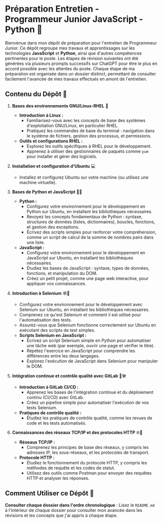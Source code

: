 # Préparation Entretien - Programmeur Junior JavaScript - Python 🚀

Bienvenue dans mon dépôt de préparation pour l'entretien de Programmeur Junior. Ce dépôt regroupe mes travaux et apprentissages sur les technologies **JavaScript** et **Python**, ainsi que d'autres compétences pertinentes pour le poste. Les étapes de révision suivantes ont été générées via plusieurs prompts successifs sur ChatGPT pour être le plus en accord possible avec les attentes du poste. Chaque étape de ma préparation est organisée dans un dossier distinct, permettant de consulter facilement l'avancée de mes travaux effectués en amont de l'entretien.

## Contenu du Dépôt 📂

1. **Bases des environnements GNU/Linux-RHEL** 🐧
   * **Introduction à Linux :**
     * Familiarisez-vous avec les concepts de base des systèmes d'exploitation GNU/Linux, en particulier RHEL.
     * Pratiquez les commandes de base du terminal : navigation dans le système de fichiers, gestion des processus, et permissions.
   * **Outils et configurations RHEL :**
     * Explorez les outils spécifiques à RHEL pour le développement.
     * Apprenez à utiliser des gestionnaires de paquets comme `yum` pour installer et gérer des logiciels.

2. **Installation et configuration d'Ubuntu** 💻
   * Installez et configurez Ubuntu sur votre machine (ou utilisez une machine virtuelle).

3. **Bases de Python et JavaScript** 🐍✨
   * **Python :**
     * Configurez votre environnement pour le développement en Python sur Ubuntu, en installant les bibliothèques nécessaires.
     * Revoyez les concepts fondamentaux de Python : syntaxe, structures de données (listes, dictionnaires), boucles, fonctions, et gestion des exceptions.
     * Écrivez des scripts simples pour renforcer votre compréhension, comme un script de calcul de la somme de nombres pairs dans une liste.
   * **JavaScript :**
     * Configurez votre environnement pour le développement en JavaScript sur Ubuntu, en installant les bibliothèques nécessaires.
     * Étudiez les bases de JavaScript : syntaxe, types de données, fonctions, et manipulation du DOM.
     * Créez un petit projet, comme une page web interactive, pour appliquer vos connaissances.

4. **Introduction à Selenium** 🕸️🔧
   * Configurez votre environnement pour le développement avec Selenium sur Ubuntu, en installant les bibliothèques nécessaires.
   * Comprenez ce qu'est Selenium et comment il est utilisé pour l'automatisation des tests.
   * Assurez-vous que Selenium fonctionne correctement sur Ubuntu en exécutant des scripts de test simples.
   * **Scripts Selenium en JavaScript :**
     * Écrivez un script Selenium simple en Python pour automatiser une tâche web (par exemple, ouvrir une page et vérifier le titre).
     * Répétez l'exercice en JavaScript pour comprendre les différences entre les deux langages.
     * Explorez l'exécution de JavaScript dans Selenium pour manipuler le DOM.

5. **Intégration continue et contrôle qualité avec GitLab** 🔄🛠️
   * **Introduction à GitLab CI/CD :**
     * Apprenez les bases de l'intégration continue et du déploiement continu (CI/CD) avec GitLab.
     * Créez un pipeline simple pour automatiser l'exécution de vos tests Selenium.
   * **Pratiques de contrôle qualité :**
     * Étudiez les pratiques de contrôle qualité, comme les revues de code et les tests automatisés.

6. **Connaissances des réseaux TCP/IP et des protocoles HTTP** 🌐📡
   * **Réseaux TCP/IP :**
     * Comprenez les principes de base des réseaux, y compris les adresses IP, les sous-réseaux, et les protocoles de transport.
   * **Protocole HTTP :**
     * Étudiez le fonctionnement du protocole HTTP, y compris les méthodes de requête et les codes de statut.
     * Utilisez des outils comme Postman pour envoyer des requêtes HTTP et analyser les réponses.

## Comment Utiliser ce Dépôt 📘

**Consulter chaque dossier dans l'ordre chronologique** : Lisez le `README.md` à l'intérieur de chaque dossier pour consulter mon avancée dans les révisions et les concepts que j'ai appris à chaque étape.
